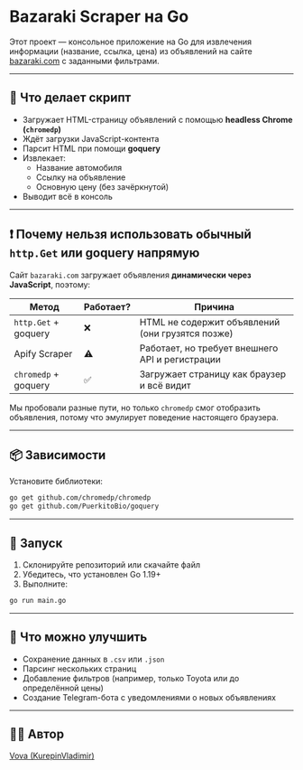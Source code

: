 # Bazaraki Scraper на Go

Этот проект — консольное приложение на Go для извлечения информации (название, ссылка, цена) из объявлений на сайте [bazaraki.com](https://bazaraki.com) с заданными фильтрами.

---

## 📌 Что делает скрипт

- Загружает HTML-страницу объявлений с помощью **headless Chrome (`chromedp`)**
- Ждёт загрузки JavaScript-контента
- Парсит HTML при помощи **goquery**
- Извлекает:
  - Название автомобиля
  - Ссылку на объявление
  - Основную цену (без зачёркнутой)
- Выводит всё в консоль

---

## ❗ Почему нельзя использовать обычный `http.Get` или goquery напрямую

Сайт `bazaraki.com` загружает объявления **динамически через JavaScript**, поэтому:

| Метод                 | Работает? | Причина                                         |
|-----------------------|-----------|-------------------------------------------------|
| `http.Get` + goquery  | ❌        | HTML не содержит объявлений (они грузятся позже)|
| Apify Scraper         | ⚠️        | Работает, но требует внешнего API и регистрации |
| `chromedp` + goquery  | ✅        | Загружает страницу как браузер и всё видит      |

Мы пробовали разные пути, но только `chromedp` смог отобразить объявления, потому что эмулирует поведение настоящего браузера.

---

## 📦 Зависимости

Установите библиотеки:

```bash
go get github.com/chromedp/chromedp
go get github.com/PuerkitoBio/goquery
```

---

## 🚀 Запуск

1. Склонируйте репозиторий или скачайте файл
2. Убедитесь, что установлен Go 1.19+
3. Выполните:

```bash
go run main.go
```

---

## 🧠 Что можно улучшить

- Сохранение данных в `.csv` или `.json`
- Парсинг нескольких страниц
- Добавление фильтров (например, только Toyota или до определённой цены)
- Создание Telegram-бота с уведомлениями о новых объявлениях

---

## 🧑‍💻 Автор

[Vova (KurepinVladimir)](https://github.com/KurepinVladimir)
